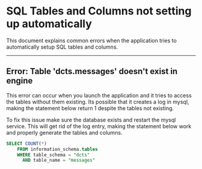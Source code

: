 # SQL Tables and Columns not setting up automatically

This document explains common errors when the application tries to automatically setup SQL tables and columns.

------

## Error: Table 'dcts.messages' doesn't exist in engine

This error can occur when you launch the application and it tries to access the tables without them existing. Its possible that it creates a log in mysql, making the statement below return 1 despite the tables not existing.

To fix this issue make sure the database exists and restart the mysql service. This will get rid of the log entry, making the statement below work and properly generate the tables and columns.

```sql
SELECT COUNT(*)
    FROM information_schema.tables 
    WHERE table_schema = "dcts"
      AND table_name = "messages"
```


